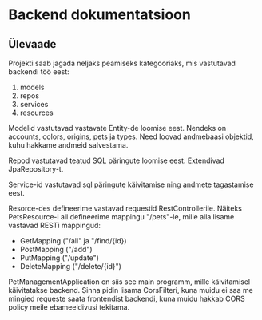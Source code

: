 # Backend dokumentatsioon

## Ülevaade

Projekti saab jagada neljaks peamiseks kategooriaks, mis vastutavad backendi töö eest:
1. models
2. repos
3. services
4. resources

Modelid vastutavad vastavate Entity-de loomise eest. Nendeks on accounts, colors, origins, pets ja types. Need loovad andmebaasi objektid, kuhu hakkame andmeid salvestama.

Repod vastutavad teatud SQL päringute loomise eest. Extendivad JpaRepository-t.

Service-id vastutavad sql päringute käivitamise ning andmete tagastamise eest.

Resorce-des defineerime vastavad requestid RestControllerile. Näiteks PetsResource-i all defineerime mappingu "/pets"-le, mille alla lisame vastavad RESTi mappingud:
* GetMapping ("/all" ja "/find/{id})
* PostMapping ("/add")
* PutMapping ("/update")
* DeleteMapping ("/delete/{id}")

PetManagementApplication on siis see main programm, mille käivitamisel käivitatakse backend. Sinna pidin lisama CorsFilteri, kuna muidu ei saa me mingied requeste saata frontendist backendi, kuna muidu hakkab CORS policy meile ebameeldivusi tekitama. 
